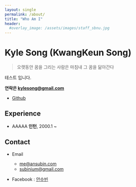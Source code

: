 ```yaml
---
layout: single
permalink: /about/
title: "Who Am I"
header:
  #overlay_image: /assets/images/staff_sbnu.jpg
---
```


# Kyle Song (KwangKeun Song)

> 오랫동안 꿈을 그리는 사람은 마침내 그 꿈을 닮아간다

테스트 입니다.

**연락은 kylesong@gmail.com**


- [Github](https://github.com/kyl3song)


## Experience

- AAAAA **인턴**, 2000.1 ~

## Contact

- Email

  - me@ansubin.com
  - subinium@gmail.com

- Facebook : [안수빈](https://www.facebook.com/subinium)
